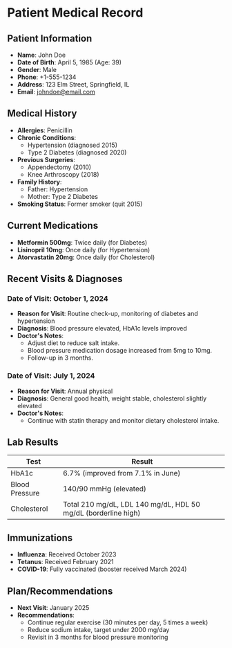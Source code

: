 # Patient Medical Record

## Patient Information
- **Name**: John Doe
- **Date of Birth**: April 5, 1985 (Age: 39)
- **Gender**: Male
- **Phone**: +1-555-1234
- **Address**: 123 Elm Street, Springfield, IL
- **Email**: johndoe@email.com

## Medical History
- **Allergies**: Penicillin
- **Chronic Conditions**:
    - Hypertension (diagnosed 2015)
    - Type 2 Diabetes (diagnosed 2020)
- **Previous Surgeries**:
    - Appendectomy (2010)
    - Knee Arthroscopy (2018)
- **Family History**:
    - Father: Hypertension
    - Mother: Type 2 Diabetes
- **Smoking Status**: Former smoker (quit 2015)

## Current Medications
- **Metformin 500mg**: Twice daily (for Diabetes)
- **Lisinopril 10mg**: Once daily (for Hypertension)
- **Atorvastatin 20mg**: Once daily (for Cholesterol)

## Recent Visits & Diagnoses
### Date of Visit: October 1, 2024
- **Reason for Visit**: Routine check-up, monitoring of diabetes and hypertension
- **Diagnosis**: Blood pressure elevated, HbA1c levels improved
- **Doctor's Notes**:
    - Adjust diet to reduce salt intake.
    - Blood pressure medication dosage increased from 5mg to 10mg.
    - Follow-up in 3 months.

### Date of Visit: July 1, 2024
- **Reason for Visit**: Annual physical
- **Diagnosis**: General good health, weight stable, cholesterol slightly elevated
- **Doctor's Notes**:
    - Continue with statin therapy and monitor dietary cholesterol intake.

## Lab Results
| **Test**       | **Result**                                                     |  
|----------------|----------------------------------------------------------------|  
| HbA1c          | 6.7% (improved from 7.1% in June)                              |  
| Blood Pressure | 140/90 mmHg (elevated)                                         |  
| Cholesterol    | Total 210 mg/dL, LDL 140 mg/dL, HDL 50 mg/dL (borderline high) |  

## Immunizations
- **Influenza**: Received October 2023
- **Tetanus**: Received February 2021
- **COVID-19**: Fully vaccinated (booster received March 2024)

## Plan/Recommendations
- **Next Visit**: January 2025
- **Recommendations**:
    - Continue regular exercise (30 minutes per day, 5 times a week)
    - Reduce sodium intake, target under 2000 mg/day
    - Revisit in 3 months for blood pressure monitoring  
